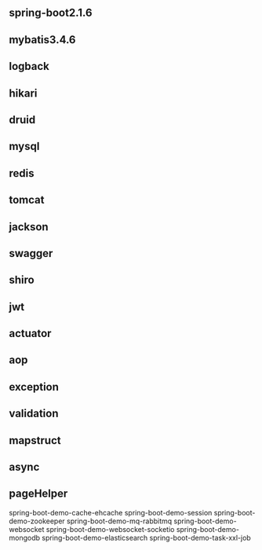 ## spring-boot2.1.6
## mybatis3.4.6
## logback
## hikari
## druid
## mysql
## redis
## tomcat
## jackson
## swagger
## shiro
## jwt
## actuator
## aop
## exception
## validation
## mapstruct
## async
## pageHelper

spring-boot-demo-cache-ehcache
spring-boot-demo-session
spring-boot-demo-zookeeper
spring-boot-demo-mq-rabbitmq
spring-boot-demo-websocket
spring-boot-demo-websocket-socketio
spring-boot-demo-mongodb
spring-boot-demo-elasticsearch
spring-boot-demo-task-xxl-job